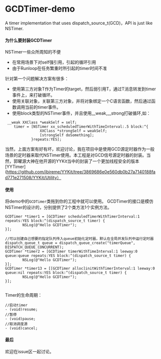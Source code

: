 # GCDTimer-demo
A timer implementation that uses dispatch_source_t(GCD)，API is just like NSTimer.

####  为什么要封装GCDTimer
 NSTimer一些众所周知的不便
- 在常用场景下对self强引用，引起的循环引用
- 由于Runloop在任务繁重时所引起的timer时间不准


针对第一个问题解决方案有很多：

- 使用第三方对象T作为Timer的target，然后弱引用T，通过T消息转发到timer事件上，来打破循环。
- 使用关联对象，关联第三方对象，并将对象绑定一个C语言函数，然后通过函数调用当前的timer事件。
- 使用block类型的NSTimer事件，并且使用__weak,__strong打破循环,如：

```objc
 __weak XXClass *weakSelf = self;
    timer = [NSTimer xx_scheduledTimerWithTimeInterval:.5 block:^{
                XXClass *strongSelf = weakSelf;
                [strongSelf doSomething];
            }repeats:YES];
```
当然，上面方案有好有坏，欢迎讨论，我在项目中是使用GCD源定时器作为一般场景的定时器来取代NSTimer使用。本工程是对GCD信号源定时器的封装。当然，郭曜源大神在他开源的YYKit当中的封装了一个更加线程安全的版本[YYTimer](https://github.com/ibireme/YYKit/tree/3869686e0e560db0b27a7140188fad771e271508/YYKit/Utility）

#### 使用
将demo中的`GCDTimer`类拖到你的工程中就可以使用。
GCDTimer的接口是模仿NSTimer的设计的，分别提供了2个类方法1个实例方法。

```objc
GCDTimer *timer1 = [GCDTimer scheduledTimerWithTimerInterval:1 repeats:YES block:^(dispatch_source_t timer) {
        NSLog(@"Hello GCDTimer");
}];
    
//可以创建自己想要的指定队列传入queue初始化定时器，默认在全局并发队列中运行定时器
dispatch_queue_t queue = dispatch_queue_create("timerQueue", DISPATCH_QUEUE_CONCURRENT);
GCDTimer *timer2 = [GCDTimer timerWithTimeInterval:1 leeway:0 queue:queue repeats:YES block:^(dispatch_source_t timer) {
        NSLog(@"Hello GCDTimer");
}];
GCDTimer *timer13 = [[GCDTimer alloc]initWithTimerInterval:1 leeway:0 queue:nil repeats:YES block:^(dispatch_source_t timer) {
        NSLog(@"Hello GCDTimer");
}];
    
```
Timer的生命周期：
```objc
//启动timer
- (void)resume;
//暂停
- (void)pause;
//取消调度源
- (void)cancel;
```

#### 最后
欢迎在issue区一起讨论。
